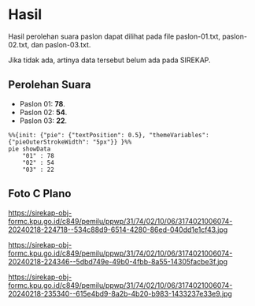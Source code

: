 # Hasil

Hasil perolehan suara paslon dapat dilihat pada file paslon-01.txt, paslon-02.txt, dan paslon-03.txt.

Jika tidak ada, artinya data tersebut belum ada pada SIREKAP.

## Perolehan Suara

 * Paslon 01: **78**.
 * Paslon 02: **54**.
 * Paslon 03: **22**.

```mermaid
%%{init: {"pie": {"textPosition": 0.5}, "themeVariables": {"pieOuterStrokeWidth": "5px"}} }%%
pie showData
    "01" : 78
    "02" : 54
    "03" : 22
```
## Foto C Plano

https://sirekap-obj-formc.kpu.go.id/c849/pemilu/ppwp/31/74/02/10/06/3174021006074-20240218-224718--534c88d9-6514-4280-86ed-040dd1e1cf43.jpg

https://sirekap-obj-formc.kpu.go.id/c849/pemilu/ppwp/31/74/02/10/06/3174021006074-20240218-224346--5dbd749e-49b0-4fbb-8a55-14305facbe3f.jpg

https://sirekap-obj-formc.kpu.go.id/c849/pemilu/ppwp/31/74/02/10/06/3174021006074-20240218-235340--615e4bd9-8a2b-4b20-b983-1433237e33e9.jpg
